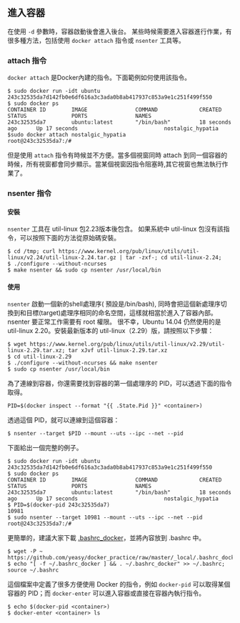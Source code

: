 ## 進入容器
在使用 `-d` 參數時，容器啟動後會進入後台。
某些時候需要進入容器進行作業，有很多種方法，包括使用 `docker attach` 指令或 `nsenter` 工具等。
### attach 指令
`docker attach` 是Docker內建的指令。下面範例如何使用該指令。
```
$ sudo docker run -idt ubuntu
243c32535da7d142fb0e6df616a3c3ada0b8ab417937c853a9e1c251f499f550
$ sudo docker ps
CONTAINER ID        IMAGE               COMMAND             CREATED             STATUS              PORTS               NAMES
243c32535da7        ubuntu:latest       "/bin/bash"         18 seconds ago      Up 17 seconds                           nostalgic_hypatia
$sudo docker attach nostalgic_hypatia
root@243c32535da7:/#
```
但是使用 `attach` 指令有時候並不方便。當多個視窗同時 attach 到同一個容器的時候，所有視窗都會同步顯示。當某個視窗因指令阻塞時,其它視窗也無法執行作業了。

### nsenter 指令
#### 安裝
`nsenter` 工具在 util-linux 包2.23版本後包含。
如果系統中 util-linux 包沒有該指令，可以按照下面的方法從原始碼安裝。
```
$ cd /tmp; curl https://www.kernel.org/pub/linux/utils/util-linux/v2.24/util-linux-2.24.tar.gz | tar -zxf-; cd util-linux-2.24;
$ ./configure --without-ncurses
$ make nsenter && sudo cp nsenter /usr/local/bin
```

#### 使用
`nsenter` 啟動一個新的shell處理序( 預設是/bin/bash), 同時會把這個新處理序切換到和目標(target)處理序相同的命名空間，這樣就相當於進入了容器內部。nsenter 要正常工作需要有 root 權限。
很不幸，Ubuntu 14.04 仍然使用的是 util-linux 2.20。安裝最新版本的 util-linux（2.29）版，請按照以下步驟：
```
$ wget https://www.kernel.org/pub/linux/utils/util-linux/v2.29/util-linux-2.29.tar.xz; tar xJvf util-linux-2.29.tar.xz
$ cd util-linux-2.29
$ ./configure --without-ncurses && make nsenter
$ sudo cp nsenter /usr/local/bin
```
為了連線到容器，你還需要找到容器的第一個處理序的 PID，可以透過下面的指令取得。
```
PID=$(docker inspect --format "{{ .State.Pid }}" <container>)
```
透過這個 PID，就可以連線到這個容器：
```
$ nsenter --target $PID --mount --uts --ipc --net --pid
```
下面給出一個完整的例子。
```
$ sudo docker run -idt ubuntu
243c32535da7d142fb0e6df616a3c3ada0b8ab417937c853a9e1c251f499f550
$ sudo docker ps
CONTAINER ID        IMAGE               COMMAND             CREATED             STATUS              PORTS               NAMES
243c32535da7        ubuntu:latest       "/bin/bash"         18 seconds ago      Up 17 seconds                           nostalgic_hypatia
$ PID=$(docker-pid 243c32535da7)
10981
$ sudo nsenter --target 10981 --mount --uts --ipc --net --pid
root@243c32535da7:/#
```
更簡單的，建議大家下載
[.bashrc_docker](https://github.com/yeasy/docker_practice/raw/master/_local/.bashrc_docker)，並將內容放到 .bashrc 中。
```
$ wget -P ~ https://github.com/yeasy/docker_practice/raw/master/_local/.bashrc_docker;
$ echo "[ -f ~/.bashrc_docker ] && . ~/.bashrc_docker" >> ~/.bashrc; source ~/.bashrc
```
這個檔案中定義了很多方便使用 Docker 的指令，例如 `docker-pid` 可以取得某個容器的 PID；而 `docker-enter` 可以進入容器或直接在容器內執行指令。
```
$ echo $(docker-pid <container>)
$ docker-enter <container> ls
```
